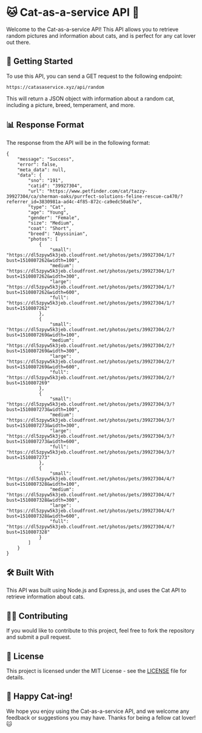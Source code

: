 # 🐱 Cat-as-a-service API 🐾

Welcome to the Cat-as-a-service API! This API allows you to retrieve random pictures and information about cats, and is perfect for any cat lover out there. 

## 🚀 Getting Started

To use this API, you can send a GET request to the following endpoint:

```
https://catasaservice.xyz/api/random
```

This will return a JSON object with information about a random cat, including a picture, breed, temperament, and more.

## 📊 Response Format

The response from the API will be in the following format:

```
{
    "message": "Success",
    "error": false,
    "meta_data": null,
    "data": {
        "sno": "191",
        "catid": "39927304",
        "url": "https://www.petfinder.com/cat/tazzy-39927304/ca/sherman-oaks/purrfect-solutions-feline-rescue-ca470/?referrer_id=3830981a-ad4c-4f85-872c-ca9edc50a67e",
        "type": "Cat",
        "age": "Young",
        "gender": "Female",
        "size": "Medium",
        "coat": "Short",
        "breed": "Abyssinian",
        "photos": [
            {
                "small": "https://dl5zpyw5k3jeb.cloudfront.net/photos/pets/39927304/1/?bust=1510807262&width=100",
                "medium": "https://dl5zpyw5k3jeb.cloudfront.net/photos/pets/39927304/1/?bust=1510807262&width=300",
                "large": "https://dl5zpyw5k3jeb.cloudfront.net/photos/pets/39927304/1/?bust=1510807262&width=600",
                "full": "https://dl5zpyw5k3jeb.cloudfront.net/photos/pets/39927304/1/?bust=1510807262"
            },
            {
                "small": "https://dl5zpyw5k3jeb.cloudfront.net/photos/pets/39927304/2/?bust=1510807269&width=100",
                "medium": "https://dl5zpyw5k3jeb.cloudfront.net/photos/pets/39927304/2/?bust=1510807269&width=300",
                "large": "https://dl5zpyw5k3jeb.cloudfront.net/photos/pets/39927304/2/?bust=1510807269&width=600",
                "full": "https://dl5zpyw5k3jeb.cloudfront.net/photos/pets/39927304/2/?bust=1510807269"
            },
            {
                "small": "https://dl5zpyw5k3jeb.cloudfront.net/photos/pets/39927304/3/?bust=1510807273&width=100",
                "medium": "https://dl5zpyw5k3jeb.cloudfront.net/photos/pets/39927304/3/?bust=1510807273&width=300",
                "large": "https://dl5zpyw5k3jeb.cloudfront.net/photos/pets/39927304/3/?bust=1510807273&width=600",
                "full": "https://dl5zpyw5k3jeb.cloudfront.net/photos/pets/39927304/3/?bust=1510807273"
            },
            {
                "small": "https://dl5zpyw5k3jeb.cloudfront.net/photos/pets/39927304/4/?bust=1510807328&width=100",
                "medium": "https://dl5zpyw5k3jeb.cloudfront.net/photos/pets/39927304/4/?bust=1510807328&width=300",
                "large": "https://dl5zpyw5k3jeb.cloudfront.net/photos/pets/39927304/4/?bust=1510807328&width=600",
                "full": "https://dl5zpyw5k3jeb.cloudfront.net/photos/pets/39927304/4/?bust=1510807328"
            }
        ]
    }
}
```

## 🛠️ Built With

This API was built using Node.js and Express.js, and uses the Cat API to retrieve information about cats. 

## 👨‍💻 Contributing

If you would like to contribute to this project, feel free to fork the repository and submit a pull request. 

## 📝 License

This project is licensed under the MIT License - see the [LICENSE](LICENSE) file for details.

## 🐾 Happy Cat-ing!

We hope you enjoy using the Cat-as-a-service API, and we welcome any feedback or suggestions you may have. Thanks for being a fellow cat lover! 🐱
